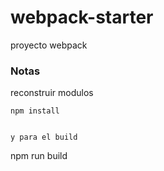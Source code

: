 # webpack-starter

proyecto webpack

### Notas

reconstruir modulos

````
npm install


y para el build 

````

npm run build
```